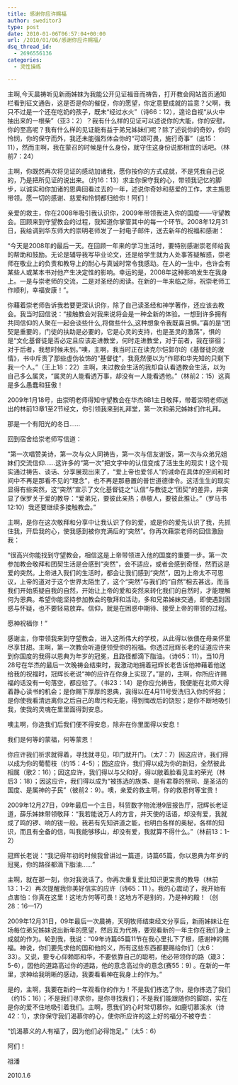 ```yaml
---
title: 感谢你应许赐福
author: sweditor3
type: post
date: 2010-01-06T06:57:04+00:00
url: /2010/01/06/感谢你应许赐福/
dsq_thread_id:
  - 2696556136
categories:
  - 灵性操练

---
```

主啊,今天晨祷听见新雨姊妹为我能公开见证福音而祷告，打开教会网站首页通知栏看到征文通告，这是否是你的催促，你的愿望，你定意要成就的旨意？父啊，我只不过是一个还在吃奶的孩子，既未“经过水火”（诗66：12），遑论自视“从火中抽出来的一根柴”（亚3：2）？我有什么样的见证可以述说你的大能，你的安慰，你的至高呢？我有什么样的见证能有益于弟兄姊妹们呢？除了述说你的奇妙，你的怜悯，你的保守而外，我还未能强烈体会你的“可颂可畏，施行奇事”（出15：11），然而主啊，我在蒙召的时候是什么身份，就守住这身份说那相宜的话吧。（林前7：24）
  
主啊，你既然再次将见证的感动加诸我，愿你按你的方式成就，不是凭我自己说的，乃是把所见证的说出来。（约16：13）求主你保守我的心，带领我记忆的脚步，以诚实和你加诸的恩典回看过去的一年，述说你奇妙和慈爱的工作，求主施恩带领。愿一切的感谢、慈爱和怜悯都归给你！阿们！
  
亲爱的救主，你在2008年吸引我认识你，2009年带领我进入你的国度——守望教会。回顾来到守望教会的过程，我知道你掌管其中的每一个环节。2008年12月31日，我给调到华东师大的崇明老师发了一封电子邮件，送去新年的祝福和感谢：

“今天是2008年的最后一天。在回顾一年来的学习生活时，要特别感谢崇老师给我的帮助和鼓励。无论是辅导我写毕业论文，还是给学生就为人处事答疑解惑，崇老师在敬业上的负责和教导上的耐心与真诚时常令我感动。在人的一生中，也许会有某些人或某本书对他产生决定性的影响。幸运的是，2008年这种影响发生在我身上。一是与崇老师的交流，二是对圣经的阅读。在新的一年来临之际，祝崇老师工作顺利，幸福安康！”。
  
你藉着崇老师告诉我若要更深认识你，除了自己读圣经和神学著作，还应该去教会。我当时回信说：“接触教会对我来说将会是一种全新的体验。一想到许多拥有共同信仰的人聚在一起会谈些什么,将做些什么,这种想象令我既喜且惧。”喜的是“团契是重要的，门徒的扶助是必要的，它是心灵的支持，也是圣灵的激荡”，惧的是“文化基督徒是否必定且应该走进教堂，何时走进教堂，对于前者，我在徘徊；对于后者，我想时候未到。”噢，主啊，我当时正在读克尔恺郭尔的《基督徒的激情》，书中斥责了那些虚伪妆饰的“基督徒”，我竟然便以为“作耶和华先知的只剩下我一个人。”（王上18：22）主啊，未过教会生活的我却自认看透教会生活，以为自己多么属灵，“属灵的人能看透万事，却没有一人能看透他。”（林前2：15）这真是多么愚蠢和狂傲！
  
2009年1月18号，由崇明老师得知守望教会在华杰8B1主日敬拜，带着崇明老师送出的林前13章1至2节经文，你引领我来到礼拜堂，第一次和弟兄姊妹们作礼拜。
  
那是一个有阳光的冬日……
  
回到宿舍给崇老师写信道：
  
“第一次唱赞美诗，第一次与众人同祷告，第一次与信友谢饭，第一次与众弟兄姐妹们交流信仰&#8230;&#8230;这许多的“第一次”把文字中的认信变成了活生生的现实！这个现实通过祷告、谈话、分享展现出来了，“爱上帝也爱邻人”的诫命在具体的空间和时间中不再是那看不见的“理念”，也不再是那悬置的普世道德律令。这活生生的现实显得有些突然，这“突然”宣示了文化基督徒之“认信”与教徒之“团契”的差异，并突显了保罗关于爱的教导：“爱弟兄，要彼此亲热；恭敬人，要彼此推让。”（罗马书 12:10）我还要继续多接触教会。”
  
主啊，是你在这次敬拜和分享中让我认识了你的爱，或是你的爱先认识了我，先抓住我，开启我的心，使我感到被你充满后的“突然”。你再次藉崇老师的回信激励我：
  
“很高兴你能找到守望教会，相信这是上帝带领进入他的国度的重要一步。第一次参加教会敬拜和团契生活是会感到“突然”，会不适应，或者会感到奇怪，然而这是爱的突然。上帝进入我们的生活时，都会让我们感到“突然”，因为上帝太不可思议，上帝的道对于这个世界太陌生了，这个“突然”与我们的“自然”相去甚远，而当我们开始质疑自我的自然，开始让上帝的爱和突然来转化我们的自然时，才能理解何为恩典。希望你能坚持参加教会的敬拜和活动，多和兄弟姊妹交通，即使遇到困惑与怀疑，也不要轻易放弃。信仰，就是在困惑中期待、接受上帝的带领的过程。
  
愿神祝福你！”
  
感谢主，你带领我来到守望教会，进入这所伟大的学校，从此得以依偎在母亲怀里尽享甘甜。主啊，第一次教会听道便领受你的祝福。你透过冠辉长老的证道应许来到你国度的我得以恩典为年岁的冠冕，且路径都滴下脂油。（诗65：11）。当10月28号在华杰的最后一次晚祷会结束时，我激动地拥着冠辉长老告诉他神藉着他送给我的祝福时，冠辉长老说“神的应许在你身上实现了。”是的，主啊，你所应许赐福的话没有一句落空，都应验了。（书23：14）是你应允祷告，我便能在北师大得着静心读书的机会；是你赐下厚厚的恩典，我得以在4月11号受洗归入你的怀抱；是你使我看清远离你之后自己的卑污和无能，得到悔改后的饶恕；是你不断地吸引我，使我的灵魂在里里面得到安息。
  
噢主啊，你造我们后我们便不得安息，除非在你里面得以安息！
  
我们是何等的蒙福，何等蒙恩！
  
你应许我们祈求就得着，寻找就寻见，叩门就开门。（太7：7）因这应许，我们得以成为你的葡萄枝（约15：4-5）；因这应许，我们得以成为你的新妇，全然彼此相属（歌2：16）；因这应许，我们得以与父和好，得以敞着脸看见主的荣光（林后3：18）；因这应许，我们得以成为“被拣选的族类、是有君尊的祭司、是圣洁的国度、是属神的子民”（彼前2：9）。噢，亲爱的救主啊，你的救恩何等宝贵！
  
2009年12月27日，09年最后一个主日，科贸数字物流港9层报告厅，冠辉长老证道，薛乐姊妹带领敬拜：“我若能说万人的方言，并天使的话语，却没有爱，我就成了鸣的锣、响的钹一般。我若有先知讲道之能，也明白各样的奥秘，各样的知识，而且有全备的信，叫我能够移山，却没有爱，我就算不得什么。”（林前13：1-2）
  
冠辉长老说：“我记得年初的时候我曾讲过一篇道，诗篇65篇，你以恩典为年岁的冠冕，你的路径都滴下脂油……”
  
主啊，就在那一刻，你对我说话了。你再次重复爱比知识更宝贵的教导（林前13：1-2）再次提醒我你美好信实的应许（诗65：11 ）。我的心震动了，我开始有点害怕：你真在这里！这地方何等可畏！这地方不是别的，乃是神的殿！（创28：16—17）
  
2009年12月31日，09年最后一次晨祷，天明牧师结束经文分享后，新雨姊妹让在场每位弟兄姊妹说出新年的愿望，然后互为代祷，要观看新的一年主你在我们身上成就的作为。轮到我，我说：“09年诗篇65篇11节在我心里扎下了根，感谢神的赐福。神说，你们要先求他的国和他的义，所有这些东西都要赐给你们（太6：33）。又说，要专心仰赖耶和华，不要依靠自己的聪明，他必带领你的路（箴3：5-6），因他的道路高过你的道路，他的意念高过你的意念(赛55：9) 。在新的一年里，求神给我明晰的感动，我要看看神在我身上的作为。”
  
是的，主啊，我要在新的一年观看你的作为！不是我们拣选了你，是你拣选了我们（约15：16）；不是我们寻求你，是你寻找我们；不是我们能跟随你的脚踪，实在是你的爱不住地吸引着我们。主啊，愿我们的心时常切慕你，如鹿切慕溪水（诗42：1），求你保守我们渴慕你的心，使你所应许的这上好的福分不被夺去：
  
“饥渴慕义的人有福了，因为他们必得饱足。”（太5：6）
  
阿们！

祖潘
  
2010.1.6